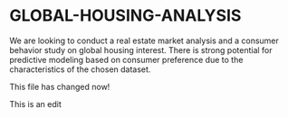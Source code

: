 # GLOBAL-HOUSING-ANALYSIS
We are looking to conduct a real estate market analysis and a consumer behavior study on global housing interest. There is strong potential for predictive modeling based on consumer preference due to the characteristics of the chosen dataset.


This file has changed now!

This is an edit 

